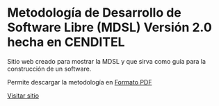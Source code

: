 # Metodología de Desarrollo de Software Libre (MDSL) Versión 2.0 hecha en CENDITEL

Sitio web creado para mostrar la MDSL y que sirva como guía para la construcción de un software.

Permite descargar la metodología en [Formato PDF](https://argenisosorio.github.io/mdsl-cenditel/docs/mpdcsl.pdf)

[Visitar sitio](https://argenisosorio.github.io/mdsl-cenditel/)


